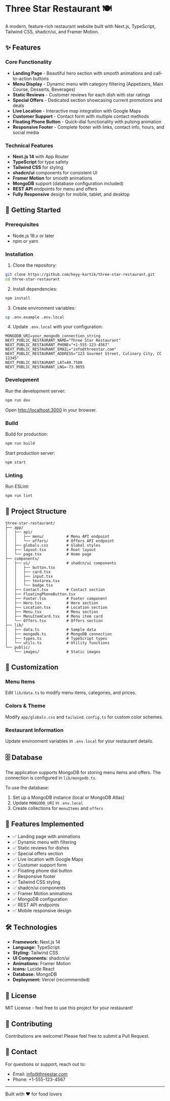 # Three Star Restaurant 🍽️

A modern, feature-rich restaurant website built with Next.js, TypeScript, Tailwind CSS, shadcn/ui, and Framer Motion.

## ✨ Features

### Core Functionality
- **Landing Page** - Beautiful hero section with smooth animations and call-to-action buttons
- **Menu Display** - Dynamic menu with category filtering (Appetizers, Main Course, Desserts, Beverages)
- **Static Reviews** - Customer reviews for each dish with star ratings
- **Special Offers** - Dedicated section showcasing current promotions and deals
- **Live Location** - Interactive map integration with Google Maps
- **Customer Support** - Contact form with multiple contact methods
- **Floating Phone Button** - Quick-dial functionality with pulsing animation
- **Responsive Footer** - Complete footer with links, contact info, hours, and social media

### Technical Features
- **Next.js 14** with App Router
- **TypeScript** for type safety
- **Tailwind CSS** for styling
- **shadcn/ui** components for consistent UI
- **Framer Motion** for smooth animations
- **MongoDB** support (database configuration included)
- **REST API** endpoints for menu and offers
- **Fully Responsive** design for mobile, tablet, and desktop

## 🚀 Getting Started

### Prerequisites
- Node.js 18.x or later
- npm or yarn

### Installation

1. Clone the repository:
```bash
git clone https://github.com/heyy-kartik/three-star-restaurant.git
cd three-star-restaurant
```

2. Install dependencies:
```bash
npm install
```

3. Create environment variables:
```bash
cp .env.example .env.local
```

4. Update `.env.local` with your configuration:
```env
MONGODB_URI=your_mongodb_connection_string
NEXT_PUBLIC_RESTAURANT_NAME="Three Star Restaurant"
NEXT_PUBLIC_RESTAURANT_PHONE="+1-555-123-4567"
NEXT_PUBLIC_RESTAURANT_EMAIL="info@threestar.com"
NEXT_PUBLIC_RESTAURANT_ADDRESS="123 Gourmet Street, Culinary City, CC 12345"
NEXT_PUBLIC_RESTAURANT_LAT=40.7580
NEXT_PUBLIC_RESTAURANT_LNG=-73.9855
```

### Development

Run the development server:
```bash
npm run dev
```

Open [http://localhost:3000](http://localhost:3000) in your browser.

### Build

Build for production:
```bash
npm run build
```

Start production server:
```bash
npm start
```

### Linting

Run ESLint:
```bash
npm run lint
```

## 📁 Project Structure

```
three-star-restaurant/
├── app/
│   ├── api/
│   │   ├── menu/          # Menu API endpoint
│   │   └── offers/        # Offers API endpoint
│   ├── globals.css        # Global styles
│   ├── layout.tsx         # Root layout
│   └── page.tsx           # Home page
├── components/
│   ├── ui/                # shadcn/ui components
│   │   ├── button.tsx
│   │   ├── card.tsx
│   │   ├── input.tsx
│   │   ├── textarea.tsx
│   │   └── badge.tsx
│   ├── Contact.tsx        # Contact section
│   ├── FloatingPhoneButton.tsx
│   ├── Footer.tsx         # Footer component
│   ├── Hero.tsx           # Hero section
│   ├── Location.tsx       # Location section
│   ├── Menu.tsx           # Menu section
│   ├── MenuItemCard.tsx   # Menu item card
│   └── Offers.tsx         # Offers section
├── lib/
│   ├── data.ts            # Sample data
│   ├── mongodb.ts         # MongoDB connection
│   ├── types.ts           # TypeScript types
│   └── utils.ts           # Utility functions
└── public/
    └── images/            # Static images
```

## 🎨 Customization

### Menu Items
Edit `lib/data.ts` to modify menu items, categories, and prices.

### Colors & Theme
Modify `app/globals.css` and `tailwind.config.ts` for custom color schemes.

### Restaurant Information
Update environment variables in `.env.local` for your restaurant details.

## 🗄️ Database

The application supports MongoDB for storing menu items and offers. The connection is configured in `lib/mongodb.ts`.

To use the database:
1. Set up a MongoDB instance (local or MongoDB Atlas)
2. Update `MONGODB_URI` in `.env.local`
3. Create collections for `menuItems` and `offers`

## 📱 Features Implemented

- ✅ Landing page with animations
- ✅ Dynamic menu with filtering
- ✅ Static reviews for dishes
- ✅ Special offers section
- ✅ Live location with Google Maps
- ✅ Customer support form
- ✅ Floating phone dial button
- ✅ Responsive footer
- ✅ Tailwind CSS styling
- ✅ shadcn/ui components
- ✅ Framer Motion animations
- ✅ MongoDB configuration
- ✅ REST API endpoints
- ✅ Mobile responsive design

## 🛠️ Technologies

- **Framework:** Next.js 14
- **Language:** TypeScript
- **Styling:** Tailwind CSS
- **UI Components:** shadcn/ui
- **Animations:** Framer Motion
- **Icons:** Lucide React
- **Database:** MongoDB
- **Deployment:** Vercel (recommended)

## 📄 License

MIT License - feel free to use this project for your restaurant!

## 🤝 Contributing

Contributions are welcome! Please feel free to submit a Pull Request.

## 📧 Contact

For questions or support, reach out to:
- Email: info@threestar.com
- Phone: +1-555-123-4567

---

Built with ❤️ for food lovers
